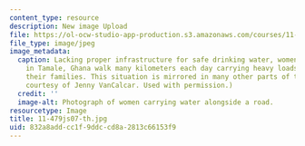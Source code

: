 ```yaml
---
content_type: resource
description: New image Upload
file: https://ol-ocw-studio-app-production.s3.amazonaws.com/courses/11-479j-water-and-sanitation-infrastructure-in-developing-countries-spring-2007/832a8addcc1f9ddccd8a2813c66153f9_11-479js07-th.jpg
file_type: image/jpeg
image_metadata:
  caption: Lacking proper infrastructure for safe drinking water, women and children
    in Tamale, Ghana walk many kilometers each day carrying heavy loads of water to
    their families. This situation is mirrored in many other parts of the world. (Photograph
    courtesy of Jenny VanCalcar. Used with permission.)
  credit: ''
  image-alt: Photograph of women carrying water alongside a road.
resourcetype: Image
title: 11-479js07-th.jpg
uid: 832a8add-cc1f-9ddc-cd8a-2813c66153f9
---
```

